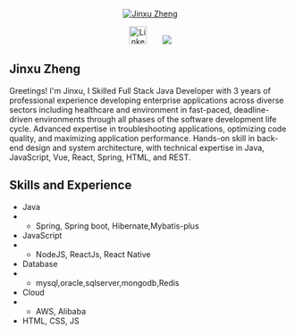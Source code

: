 <p align="center">
  <a href="https://github.com/jinxu518">
    <img src=https://github.com/jinxu518/jinxu518.github.io/blob/main/githubprofile.jpg alt="Jinxu Zheng" /></a>
</p>
<!-- Social icons section -->
<p align="center">
  <a href="https://www.linkedin.com/in/jinxu-zheng"><img width="32px" alt="Linkedin" title="Linkedin" src="https://i.imgur.com/PHl6kB7.png"/></a>
  &#8287;&#8287;&#8287;&#8287;&#8287;
   <a href="mailto:jinxuzheng.work@gmail.com" target='_blank'>
        <img src="https://i.imgur.com/dC5JCRq.png"/>
    </a>
</p>

## Jinxu Zheng
Greetings! I'm Jinxu, I Skilled Full Stack Java Developer with 3 years of professional experience developing enterprise applications across diverse sectors including healthcare and environment in fast-paced, deadline-driven environments through all phases of the software development life cycle. Advanced expertise in troubleshooting applications, optimizing code quality, and maximizing application performance. Hands-on skill in back-end design and system architecture, with technical expertise in Java, JavaScript, Vue, React, Spring, HTML, and REST.
## Skills and Experience
* Java
* * Spring, Spring boot, Hibernate,Mybatis-plus
* JavaScript
* * NodeJS, ReactJs, React Native
* Database
* * mysql,oracle,sqlserver,mongodb,Redis
* Cloud
* * AWS, Alibaba
* HTML, CSS, JS



<br/>
<!--
**jinxu518/jinxu518** is a ✨ _special_ ✨ repository because its `README.md` (this file) appears on your GitHub profile.

Here are some ideas to get you started:

- 🌱 I’m currently studying MSc in Computer Science
- 👯 I’m looking to collaborate on ...
- 🤔 I’m looking for help with ...
- 💬 Ask me about ...
- 📫 How to reach me: ...
- 😄 Pronouns: ...
- ⚡ Fun fact: ...
-->
